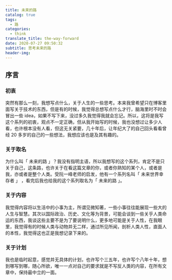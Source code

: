 ```yaml
---
title: 未来的路
catalog: true
tags:
  - 路
categories:
  - think
translate_title: the-way-forward
date: 2020-07-27 09:50:32
subtitle: 思考未来的路
header-img:
---
```


## 序言

### 初衷

突然有那么一刻，我想写点什么，关于人生的一些思考。本来我曾希望只在博客里面写关于技术的东西，但是有的时候，我觉得总想写点什么才行，脑海里时不时会冒出一些 idea，如果不写下来，没过多久我觉得我就会忘记。所以，这将是我写这个系列的初衷，观点不一定正确，但从我开始写的时候，我也没想过让多少人看，也许根本没有人看，但这无关紧要，几十年后，让年纪大了的自己回头看看曾经 20 多岁的自己的一些想法，我想应该也是及其有趣的。

### 关于取名

为什么叫「 未来的路 」？我没有指明主语，所以我想写的这个系列，肯定不是只关于自己，这条路，也许关于在看这篇文章的你，或者你熟知的某个人，或者是我，亦或者是整个人类。受阮一峰老师的启发，他有一个系列名叫「 未来世界幸存者 」 ，看完后我也给我的这个系列取名为「 未来的路 」。

### 关于内容

我觉得内容将以生活中的小事为主，所谓见微知著，一些小事往往能展现一些大的人生与智慧。其次以国际政治、历史、文化等为背景，可能会谈到一些关乎人类命运的东西，我谈这些主要不是为了要说明什么，更多地可能是关于人性，在我眼里，我觉得有的时候人类与动物并无二样，通过所见所闻，剖析人类人性，直面人的本性，我觉得这也正是我想记录下来的。

### 关于计划

我也是临时起意，感觉并无具体的计划，也许写个三五年，也许写个八年十年，想到哪写到哪，随心所欲，唯一一点对自己的要求就是不写反人类的内容，在所有文章中，保持最中立的一面。
